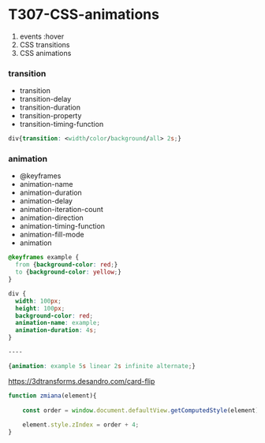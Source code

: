 # T307-CSS-animations

1. events :hover
2. CSS transitions
3. CSS animations

### transition
- transition
- transition-delay
- transition-duration
- transition-property
- transition-timing-function

```css
div{transition: <width/color/background/all> 2s;}
```

### animation
- @keyframes
- animation-name
- animation-duration
- animation-delay
- animation-iteration-count
- animation-direction
- animation-timing-function
- animation-fill-mode
- animation

```css
@keyframes example {
  from {background-color: red;}
  to {background-color: yellow;}
}

div {
  width: 100px;
  height: 100px;
  background-color: red;
  animation-name: example;
  animation-duration: 4s;
}

----

{animation: example 5s linear 2s infinite alternate;}
```

https://3dtransforms.desandro.com/card-flip


```js
function zmiana(element){
			
	const order = window.document.defaultView.getComputedStyle(element).getPropertyValue('z-index');
			
	element.style.zIndex = order + 4;
}
```
